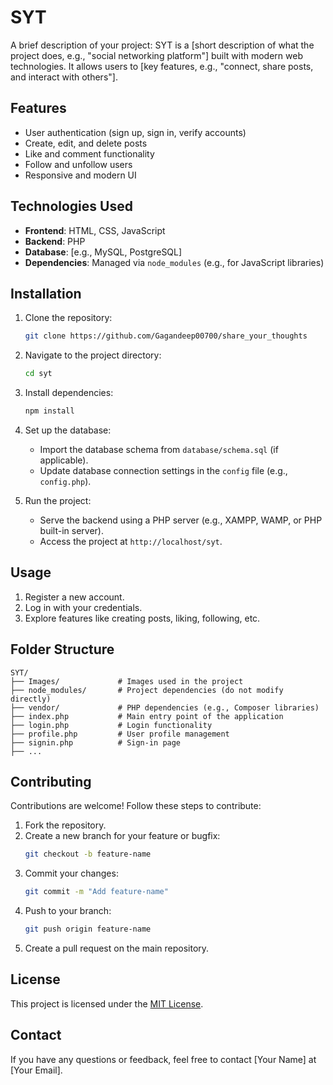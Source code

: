 # SYT

A brief description of your project: SYT is a [short description of what the project does, e.g., "social networking platform"] built with modern web technologies. It allows users to [key features, e.g., "connect, share posts, and interact with others"].

## Features

- User authentication (sign up, sign in, verify accounts)
- Create, edit, and delete posts
- Like and comment functionality
- Follow and unfollow users
- Responsive and modern UI

## Technologies Used

- **Frontend**: HTML, CSS, JavaScript
- **Backend**: PHP
- **Database**: [e.g., MySQL, PostgreSQL]
- **Dependencies**: Managed via `node_modules` (e.g., for JavaScript libraries)

## Installation

1. Clone the repository:
   ```bash
   git clone https://github.com/Gagandeep00700/share_your_thoughts
   ```

2. Navigate to the project directory:
   ```bash
   cd syt
   ```

3. Install dependencies:
   ```bash
   npm install
   ```

4. Set up the database:
   - Import the database schema from `database/schema.sql` (if applicable).
   - Update database connection settings in the `config` file (e.g., `config.php`).

5. Run the project:
   - Serve the backend using a PHP server (e.g., XAMPP, WAMP, or PHP built-in server).
   - Access the project at `http://localhost/syt`.

## Usage

1. Register a new account.
2. Log in with your credentials.
3. Explore features like creating posts, liking, following, etc.

## Folder Structure

```
SYT/
├── Images/             # Images used in the project
├── node_modules/       # Project dependencies (do not modify directly)
├── vendor/             # PHP dependencies (e.g., Composer libraries)
├── index.php           # Main entry point of the application
├── login.php           # Login functionality
├── profile.php         # User profile management
├── signin.php          # Sign-in page
├── ...
```

## Contributing

Contributions are welcome! Follow these steps to contribute:

1. Fork the repository.
2. Create a new branch for your feature or bugfix:
   ```bash
   git checkout -b feature-name
   ```
3. Commit your changes:
   ```bash
   git commit -m "Add feature-name"
   ```
4. Push to your branch:
   ```bash
   git push origin feature-name
   ```
5. Create a pull request on the main repository.

## License

This project is licensed under the [MIT License](LICENSE).

## Contact

If you have any questions or feedback, feel free to contact [Your Name] at [Your Email].
